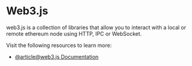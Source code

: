 # Web3.js

web3.js is a collection of libraries that allow you to interact with a local or remote ethereum node using HTTP, IPC or WebSocket.

Visit the following resources to learn more:

- [@article@web3.js Documentation](https://web3js.readthedocs.io/)
